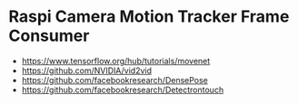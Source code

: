 # Raspi Camera Motion Tracker Frame Consumer

- https://www.tensorflow.org/hub/tutorials/movenet
- https://github.com/NVIDIA/vid2vid
- https://github.com/facebookresearch/DensePose
- https://github.com/facebookresearch/Detectrontouch